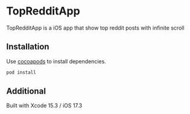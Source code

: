 # TopRedditApp
TopRedditApp is a iOS app that show top reddit posts with infinite scroll

## Installation

Use [cocoapods](https://cocoapods.org) to install dependencies.

```bash
pod install
```

## Additional

Built with Xcode 15.3 /
iOS 17.3
